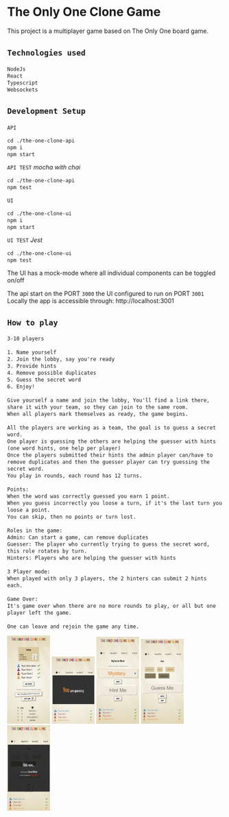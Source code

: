 # The Only One Clone Game

This project is a multiplayer game based on The Only One board game.

## `Technologies used`

```text
NodeJs
React
Typescript
Websockets
```

## `Development Setup`

`API`

```shell
cd ./the-one-clone-api
npm i
npm start
```

`API TEST` _mocha with chai_

```shell
cd ./the-one-clone-api
npm test
```

`UI`

```shell
cd ./the-one-clone-ui
npm i
npm start
```

`UI TEST` _Jest_

```shell
cd ./the-one-clone-ui
npm test
```

The UI has a mock-mode where all individual components can be toggled on/off

The api start on the PORT `3000` the UI configured to run on PORT `3001`
Locally the app is accessible through: http://localhost:3001

## `How to play`

```text
3-10 players

1. Name yourself
2. Join the lobby, say you're ready
3. Provide hints
4. Remove possible duplicates
5. Guess the secret word
6. Enjoy!

Give yourself a name and join the lobby, You'll find a link there, share it with your team, so they can join to the same room.
When all players mark themselves as ready, the game begins.

All the players are working as a team, the goal is to guess a secret word.
One player is guessing the others are helping the guesser with hints (one word hints, one help per player)
Once the players submitted their hints the admin player can/have to remove duplicates and then the guesser player can try guessing the secret word.
You play in rounds, each round has 12 turns.

Points:
When the word was correctly guessed you earn 1 point.
When you guess incorrectly you loose a turn, if it's the last turn you loose a point.
You can skip, then no points or turn lost.

Roles in the game: 
Admin: Can start a game, can remove duplicates
Guesser: The player who currently trying to guess the secret word, this role rotates by turn.
Hinters: Players who are helping the guesser with hints

3 Player mode:
When played with only 3 players, the 2 hinters can submit 2 hints each.

Game Over:
It's game over when there are no more rounds to play, or all but one player left the game.

One can leave and rejoin the game any time.

```

<p>
    <img alt="lobby" src="./docs/Lobby.png" width="100"/>
    <img alt="role" src="./docs/RoleAnnouncement.png" width="100"/>
    <img alt="hinting" src="./docs/Hinting.png" width="100"/>
    <img alt="guessing" src="./docs/Guessing.png" width="100"/>
    <img alt="turnresult" src="./docs/turnResult.png" width="100"/>
</p>